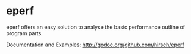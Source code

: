 eperf
=====

eperf offers an easy solution to analyse the basic performance outline of program parts.

Documentation and Examples: http://godoc.org/github.com/hirsch/eperf
